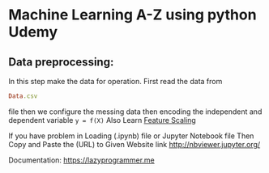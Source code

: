 # Machine Learning A-Z using python Udemy

## Data preprocessing:
In this step make the data for operation. First read the data from 
```ruby 
Data.csv 
```
file then we configure the messing data then  encoding the independent and dependent variable
```y = f(X)```
Also Learn [Feature Scaling](https://medium.com/@contactsunny/why-do-we-need-feature-scaling-in-machine-learning-and-how-to-do-it-using-scikit-learn-d8314206fe73/)

If you have problem in Loading (.ipynb) file or Jupyter Notebook file Then Copy and Paste the (URL) to Given Website link 
http://nbviewer.jupyter.org/


Documentation: https://lazyprogrammer.me
